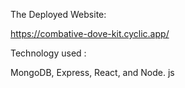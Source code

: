The Deployed Website:

https://combative-dove-kit.cyclic.app/

Technology used :

MongoDB, Express, React, and Node. js
